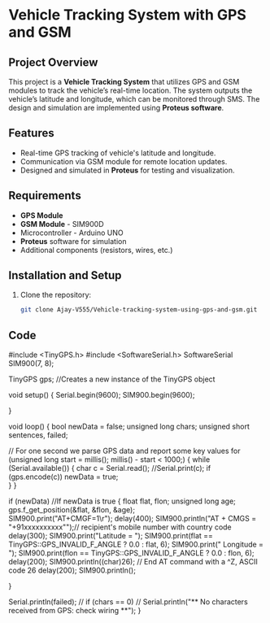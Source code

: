 # Vehicle Tracking System with GPS and GSM

## Project Overview
This project is a **Vehicle Tracking System** that utilizes GPS and GSM modules to track the vehicle’s real-time location. The system outputs the vehicle’s latitude and longitude, which can be monitored through SMS. The design and simulation are implemented using **Proteus software**.

## Features
- Real-time GPS tracking of vehicle's latitude and longitude.
- Communication via GSM module for remote location updates.
- Designed and simulated in **Proteus** for testing and visualization.

## Requirements
- **GPS Module** 
- **GSM Module** - SIM900D
- Microcontroller - Arduino UNO
- **Proteus** software for simulation
- Additional components (resistors, wires, etc.)

## Installation and Setup
1. Clone the repository:
   ```bash
   git clone Ajay-V555/Vehicle-tracking-system-using-gps-and-gsm.git

## Code
#include <TinyGPS.h>
#include <SoftwareSerial.h>
SoftwareSerial SIM900(7, 8);

TinyGPS gps;  //Creates a new instance of the TinyGPS object


void setup()
{
  Serial.begin(9600);
  SIM900.begin(9600);  
 
}

void loop()
{
  bool newData = false;
  unsigned long chars;
  unsigned short sentences, failed;

  // For one second we parse GPS data and report some key values
  for (unsigned long start = millis(); millis() - start < 1000;)
  {
    while (Serial.available())
    {
      char c = Serial.read();
      //Serial.print(c);
      if (gps.encode(c)) 
        newData = true;  
    }
  }

  if (newData)      //If newData is true
  {
    float flat, flon;
    unsigned long age;
    gps.f_get_position(&flat, &flon, &age);   
    SIM900.print("AT+CMGF=1\r"); 
    delay(400);
    SIM900.println("AT + CMGS = \"+91xxxxxxxxxx\"");// recipient's mobile number with country code
    delay(300);
    SIM900.print("Latitude = ");
    SIM900.print(flat == TinyGPS::GPS_INVALID_F_ANGLE ? 0.0 : flat, 6);
    SIM900.print(" Longitude = ");
    SIM900.print(flon == TinyGPS::GPS_INVALID_F_ANGLE ? 0.0 : flon, 6);
    delay(200);
    SIM900.println((char)26); // End AT command with a ^Z, ASCII code 26
    delay(200);
    SIM900.println();
    

  }
 
  Serial.println(failed);
 // if (chars == 0)
   // Serial.println("** No characters received from GPS: check wiring **");
}

